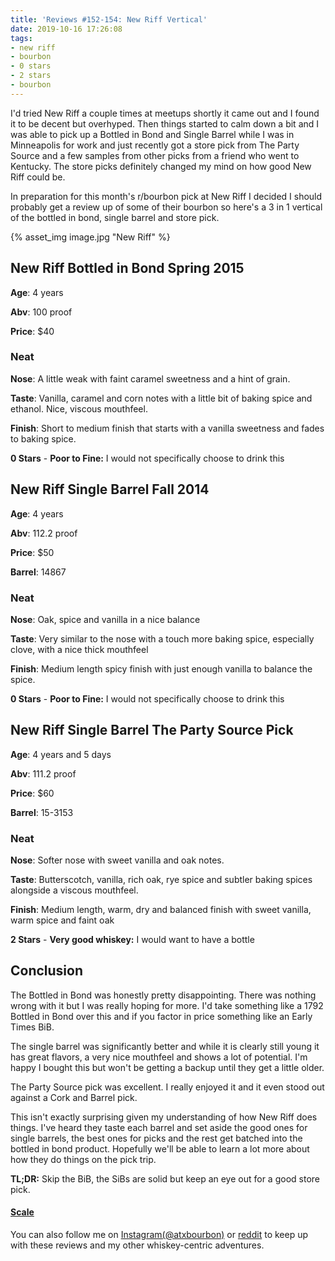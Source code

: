 ```yaml
---
title: 'Reviews #152-154: New Riff Vertical'
date: 2019-10-16 17:26:08
tags:
- new riff
- bourbon
- 0 stars
- 2 stars
- bourbon
---
```


I'd tried New Riff a couple times at meetups shortly it came out and I found it to be decent but overhyped. Then things started to calm down a bit and I was able to pick up a Bottled in Bond and Single Barrel while I was in Minneapolis for work and just recently got a store pick from The Party Source and a few samples from other picks from a friend who went to Kentucky. The store picks definitely changed my mind on how good New Riff could be. 

In preparation for this month's r/bourbon pick at New Riff I decided I should probably get a review up of some of their bourbon so here's a 3 in 1 vertical of the bottled in bond, single barrel and store pick.

{% asset_img image.jpg "New Riff" %}

## New Riff Bottled in Bond Spring 2015
**Age**: 4 years

**Abv**: 100 proof

**Price**: $40

### Neat
**Nose**: A little weak with faint caramel sweetness and a hint of grain.

**Taste**: Vanilla, caramel and corn notes with a little bit of baking spice and ethanol. Nice, viscous mouthfeel.

**Finish**: Short to medium finish that starts with a vanilla sweetness and fades to baking spice.

**0 Stars** - **Poor to Fine:** I would not specifically choose to drink this


## New Riff Single Barrel Fall 2014
**Age**: 4 years

**Abv**: 112.2 proof

**Price**: $50

**Barrel**: 14867 

### Neat
**Nose**: Oak, spice and vanilla in a nice balance

**Taste**: Very similar to the nose with a touch more baking spice, especially clove, with a nice thick mouthfeel

**Finish**: Medium length spicy finish with just enough vanilla to balance the spice.

**0 Stars** - **Poor to Fine:** I would not specifically choose to drink this


## New Riff Single Barrel The Party Source Pick
**Age**: 4 years and 5 days

**Abv**: 111.2 proof

**Price**: $60

**Barrel**: 15-3153

### Neat
**Nose**: Softer nose with sweet vanilla and oak notes.

**Taste**: Butterscotch, vanilla, rich oak, rye spice and subtler baking spices alongside a viscous mouthfeel.

**Finish**: Medium length, warm, dry and balanced finish with sweet vanilla, warm spice and faint oak

**2 Stars** - **Very good whiskey:** I would want to have a bottle


## Conclusion

The Bottled in Bond was honestly pretty disappointing. There was nothing wrong with it but I was really hoping for more. I'd take something like a 1792 Bottled in Bond over this and if you factor in price something like an Early Times BiB.

The single barrel was significantly better and while it is clearly still young it has great flavors, a very nice mouthfeel and shows a lot of potential. I'm happy I bought this but won't be getting a backup until they get a little older.

The Party Source pick was excellent. I really enjoyed it and it even stood out against a Cork and Barrel pick.

This isn't exactly surprising given my understanding of how New Riff does things. I've heard they taste each barrel and set aside the good ones for single barrels, the best ones for picks and the rest get batched into the bottled in bond product. Hopefully we'll be able to learn a lot more about how they do things on the pick trip.

**TL;DR:** Skip the BiB, the SiBs are solid but keep an eye out for a good store pick.

#### [Scale](http://atxbourbon.com/Scale/)

You can also follow me on [Instagram(@atxbourbon)](https://www.instagram.com/atxbourbon/) or [reddit](https://www.reddit.com/r/atxbourbon/) to keep up with these reviews and my other whiskey-centric adventures.